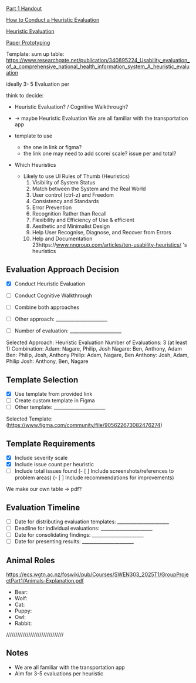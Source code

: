 [Part 1 Handout](https://ecs.wgtn.ac.nz/Courses/SWEN303_2025T1/GroupProjectPart1)

[How to Conduct a Heuristic Evaluation](https://www.nngroup.com/articles/how-to-conduct-a-heuristic-evaluation/)

[Heuristic Evaluation](https://www.interaction-design.org/literature/topics/heuristic-evaluation)

[Paper Prototyping](https://alistapart.com/article/paperprototyping/)

Template:
sum up table:
https://www.researchgate.net/publication/340895224_Usability_evaluation_of_a_comprehensive_national_health_information_system_A_heuristic_evaluation


ideally 3- 5 Evaluation per

think to decide:
- Heuristic Evaluation? / Cognitive Walkthrough?
- -> maybe Heuristic Evaluation
We are all familiar with the transportation app

- template to use
    - the one in link or figma?
    - the link one may need to add score/ scale? issue per and total?
- Which Heuristics
    - Likely to use UI Rules of Thumb (Heuristics)
        1. Visibility of System Status
        2. Match between the System and the Real World
        3. User control (ctrl-z) and Freedom
        4. Consistency and Standards
        5. Error Prevention
        6. Recognition Rather than Recall
        7. Flexibility and Efficiency of Use & efficient
        8. Aesthetic and Minimalist Design
        9. Help User Recognise, Diagnose, and Recover from Errors
        10. Help and Documentation
        23https://www.nngroup.com/articles/ten-usability-heuristics/
        's heuristics



## Evaluation Approach Decision
- [x] Conduct Heuristic Evaluation
- [ ] Conduct Cognitive Walkthrough
- [ ] Combine both approaches
- [ ] Other approach: ______________________
- [ ] Number of evaluation: ______________________


Selected Approach: Heuristic Evaluation
Number of Evaluations: 3 (at least 1)
Combination:
    Adam: Nagare, Philip, Josh
    Nagare: Ben, Anthony, Adam
    Ben: Philip, Josh, Anthony
    Philip: Adam, Nagare, Ben
    Anthony: Josh, Adam, Philip
    Josh: Anthony, Ben, Nagare

## Template Selection
- [x] Use template from provided link
- [ ] Create custom template in Figma
- [ ] Other template: ______________________

Selected Template: (https://www.figma.com/community/file/905622673082476274)

## Template Requirements
- [x] Include severity scale
- [x] Include issue count per heuristic
- [ ] Include total issues found
(- [ ] Include screenshots/references to problem areas)
(- [ ] Include recommendations for improvements)

We make our own table -> pdf?


## Evaluation Timeline
- [ ] Date for distributing evaluation templates: ______________________
- [ ] Deadline for individual evaluations: ______________________
- [ ] Date for consolidating findings: ______________________
- [ ] Date for presenting results: ______________________

## Animal Roles
https://ecs.wgtn.ac.nz/foswiki/pub/Courses/SWEN303_2025T1/GroupProjectPart1/Animals-Explanation.pdf

- Bear:
- Wolf:
- Cat:
- Puppy:
- Owl:
- Rabbit:


///////////////////////////////
## Notes
- We are all familiar with the transportation app
- Aim for 3-5 evaluations per heuristic